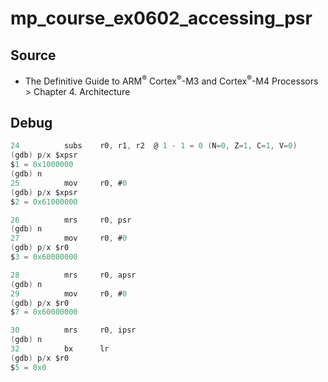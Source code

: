 # mp_course_ex0602_accessing_psr

## Source

- The Definitive Guide to ARM<sup>®</sup> Cortex<sup>®</sup>-M3 and Cortex<sup>®</sup>-M4 Processors > Chapter 4. Architecture

## Debug

```as
24          subs    r0, r1, r2  @ 1 - 1 = 0 (N=0, Z=1, C=1, V=0)
(gdb) p/x $xpsr
$1 = 0x1000000
(gdb) n
25          mov     r0, #0
(gdb) p/x $xpsr
$2 = 0x61000000
```

```as
26          mrs     r0, psr
(gdb) n
27          mov     r0, #0
(gdb) p/x $r0
$3 = 0x60000000
```

```as
28          mrs     r0, apsr
(gdb) n
29          mov     r0, #0
(gdb) p/x $r0
$7 = 0x60000000
```

```as
30          mrs     r0, ipsr
(gdb) n
32          bx      lr
(gdb) p/x $r0
$5 = 0x0
```
